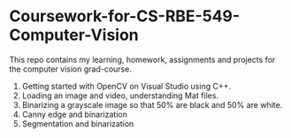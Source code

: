 # Coursework-for-CS-RBE-549-Computer-Vision
This repo contains my learning, homework, assignments and projects for the computer vision grad-course. 

1. Getting started with OpenCV on Visual Studio using C++.  
2. Loading an image and video, understanding Mat files. 
3. Binarizing a grayscale image so that 50% are black and 50% are white. 
4. Canny edge and binarization
5. Segmentation and binarization
